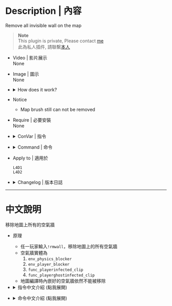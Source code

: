 # Description | 內容
Remove all invisible wall on the map

> __Note__ <br/>
This plugin is private, Please contact [me](https://github.com/fbef0102/Game-Private_Plugin#私人插件列表-private-plugins-list)<br/>
此為私人插件, 請聯繫[本人](https://github.com/fbef0102/Game-Private_Plugin#私人插件列表-private-plugins-list)

* Video | 影片展示
<br/>None

* Image | 圖示
<br/>None

* <details><summary>How does it work?</summary>

	* Remove invisible wall entity
		1. ```env_physics_blocker```
		2. ```env_player_blocker```
		3. ```func_playerinfected_clip```
		4. ```func_playerghostinfected_clip```
</details>

* Notice
	* Map brush still can not be removed

* Require | 必要安裝
<br/>None

* <details><summary>ConVar | 指令</summary>

	* cfg/sourcemod/remove_invisible_wall.cfg
		```php
		// 0=Plugin off, 1=Plugin on.
		remove_invisible_wall_enable "1"

		// Auto remove all invisible wall after map finished loading
		remove_invisible_wall_auto "1"
		```
</details>

* <details><summary>Command | 命令</summary>
	
	* **Remove Invisible Wall**
		```php
		sm_rmwall
		```
</details>

* Apply to | 適用於
	```
	L4D1 
	L4D2
	```

* <details><summary>Changelog | 版本日誌</summary>

	* v1.1 (2024-7-15)
		* Update Cvars

	* v1.0 (2023-6-15)
		* Initial Release
</details>

- - - -
# 中文說明
移除地圖上所有的空氣牆

* 原理
	* 任一玩家輸入```!rmwall```，移除地圖上的所有空氣牆
	* 空氣牆實體為
		1. ```env_physics_blocker```
		2. ```env_player_blocker```
		3. ```func_playerinfected_clip```
		4. ```func_playerghostinfected_clip```
	* 地圖編譯時內嵌好的空氣牆依然不能被移除

* <details><summary>指令中文介紹 (點我展開)</summary>

	* cfg/sourcemod/remove_invisible_wall.cfg
		```php
		// 0=關閉插件, 1=啟動插件
		remove_invisible_wall_enable "1"

		// 地圖載入完成後自動移除地圖上的所有空氣牆
		remove_invisible_wall_auto "1"
		```
</details>

* <details><summary>命令中文介紹 (點我展開)</summary>
	
	* **移除地圖上的所有空氣牆**
		```php
		sm_rmwall
		```
</details>